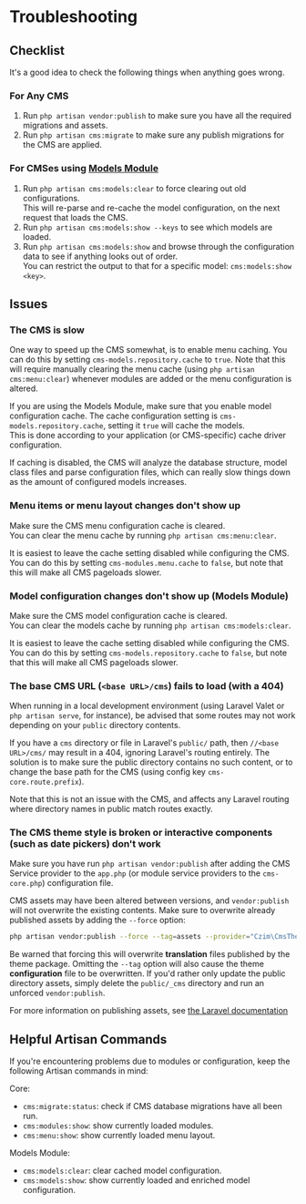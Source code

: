 # Troubleshooting


## Checklist

It's a good idea to check the following things when anything goes wrong. 

### For Any CMS

1. Run `php artisan vendor:publish` to make sure you have all the required migrations and assets.
2. Run `php artisan cms:migrate` to make sure any publish migrations for the CMS are applied.

### For CMSes using [Models Module](https://github.com/czim/laravel-cms-models)

1. Run `php artisan cms:models:clear` to force clearing out old configurations.  
    This will re-parse and re-cache the model configuration, on the next request that loads the CMS.
2. Run `php artisan cms:models:show --keys` to see which models are loaded.
3. Run `php artisan cms:models:show` and browse through the configuration data to see if anything looks out of order.  
    You can restrict the output to that for a specific model: `cms:models:show <key>`.


## Issues


### The CMS is slow

One way to speed up the CMS somewhat, is to enable menu caching.
You can do this by setting `cms-models.repository.cache` to `true`.
Note that this will require manually clearing the menu cache (using `php artisan cms:menu:clear`) whenever modules are
added or the menu configuration is altered.

If you are using the Models Module, make sure that you enable model configuration cache.
The cache configuration setting is `cms-models.repository.cache`, setting it `true` will cache the models.  
This is done according to your application (or CMS-specific) cache driver configuration.

If caching is disabled, the CMS will analyze the database structure, model class files and parse configuration files,
which can really slow things down as the amount of configured models increases.

### Menu items or menu layout changes don't show up

Make sure the CMS menu configuration cache is cleared.  
You can clear the menu cache by running `php artisan cms:menu:clear`.

It is easiest to leave the cache setting disabled while configuring the CMS.
You can do this by setting `cms-modules.menu.cache` to `false`, but note that this will make all CMS pageloads slower.


### Model configuration changes don't show up (Models Module)

Make sure the CMS model configuration cache is cleared.  
You can clear the models cache by running `php artisan cms:models:clear`.

It is easiest to leave the cache setting disabled while configuring the CMS.
You can do this by setting `cms-models.repository.cache` to `false`, but note that this will make all CMS pageloads slower.


### The base CMS URL (`<base URL>/cms`) fails to load (with a 404)
  
When running in a local development environment (using Laravel Valet or `php artisan serve`, for instance), 
be advised that some routes may not work depending on your `public` directory contents.

If you have a `cms` directory or file in Laravel's `public/` path, then `//<base URL>/cms/` may result in a 404,
ignoring Laravel's routing entirely. The solution is to make sure the public directory contains no such content,
or to change the base path for the CMS (using config key `cms-core.route.prefix`).

Note that this is not an issue with the CMS, and affects any Laravel routing where directory names in public match routes exactly.


### The CMS theme style is broken or interactive components (such as date pickers) don't work

Make sure you have run `php artisan vendor:publish` after adding the CMS Service provider to the `app.php` 
(or module service providers to the `cms-core.php`) configuration file.

CMS assets may have been altered between versions, and `vendor:publish` will not overwrite the existing contents.
Make sure to overwrite already published assets by adding the `--force` option:

```bash
php artisan vendor:publish --force --tag=assets --provider="Czim\CmsTheme\Providers\CmsThemeServiceProvider"
```

Be warned that forcing this will overwrite **translation** files published by the theme package. 
Omitting the `--tag` option will also cause the theme **configuration** file to be overwritten.
If you'd rather only update the public directory assets, simply delete the `public/_cms` directory and run an unforced `vendor:publish`.

For more information on publishing assets, see [the Laravel documentation](https://laravel.com/docs/5.3/packages#public-assets)


## Helpful Artisan Commands

If you're encountering problems due to modules or configuration, keep the following Artisan commands in mind:

Core:

- `cms:migrate:status`: check if CMS database migrations have all been run.
- `cms:modules:show`: show currently loaded modules.
- `cms:menu:show`: show currently loaded menu layout.

Models Module:

- `cms:models:clear`: clear cached model configuration.
- `cms:models:show`: show currently loaded and enriched model configuration.
